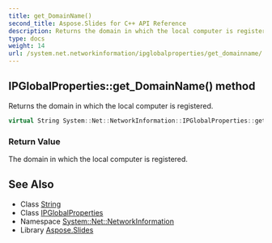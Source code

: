 ```yaml
---
title: get_DomainName()
second_title: Aspose.Slides for C++ API Reference
description: Returns the domain in which the local computer is registered.
type: docs
weight: 14
url: /system.net.networkinformation/ipglobalproperties/get_domainname/
---
```

## IPGlobalProperties::get_DomainName() method


Returns the domain in which the local computer is registered.

```cpp
virtual String System::Net::NetworkInformation::IPGlobalProperties::get_DomainName()
```


### Return Value

The domain in which the local computer is registered.

## See Also

* Class [String](../../../system/string/)
* Class [IPGlobalProperties](../)
* Namespace [System::Net::NetworkInformation](../../)
* Library [Aspose.Slides](../../../)